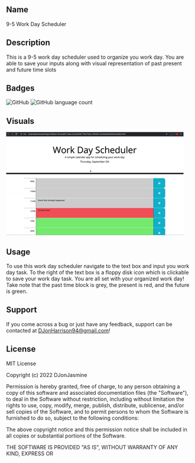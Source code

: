 ## Name
9-5 Work Day Scheduler

## Description

This is a 9-5 work day scheduler used to organize you work day. You are able to save your inputs along with visual representation of past present and future time slots

## Badges
 <img alt="GitHub" src="https://img.shields.io/github/license/DJonJasmine/9-5-Work-Day-Scheduler">

 <img alt="GitHub language count" src="https://img.shields.io/github/languages/count/DJonJasmine/9-5-Work-Day-Scheduler">
 
## Visuals

![Gif of work day scheduler page](assets/05-third-party-apis-homework-demo.gif)

## Usage

To use this work day scheduler navigate to the text box and input you work day task. To the right of the text box is a floppy disk icon which is clickable to save your work day task. You are all set with your organized work day! Take note that the past time block is grey, the present is red, and the future is green.

## Support

If you come across a bug or just have any feedback, support can be contacted at DJonHarrison94@gmail.com!
## License

MIT License

Copyright (c) 2022 DJonJasmine

Permission is hereby granted, free of charge, to any person obtaining a copy
of this software and associated documentation files (the "Software"), to deal
in the Software without restriction, including without limitation the rights
to use, copy, modify, merge, publish, distribute, sublicense, and/or sell
copies of the Software, and to permit persons to whom the Software is
furnished to do so, subject to the following conditions:

The above copyright notice and this permission notice shall be included in all
copies or substantial portions of the Software.

THE SOFTWARE IS PROVIDED "AS IS", WITHOUT WARRANTY OF ANY KIND, EXPRESS OR